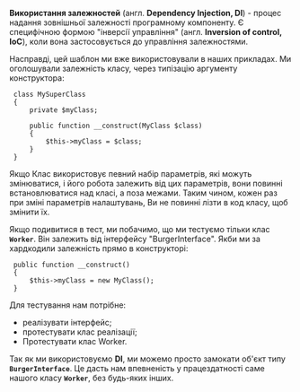 **Використання залежностей** (англ. **Dependency Injection, DI**) - процес надання зовнішньої залежності програмному компоненту.
Є специфічною формою "інверсії управління" (англ. **Inversion of control, IoC**), коли вона застосовується до управління
залежностями.

Насправді, цей шаблон ми вже використовували в наших прикладах. Ми оголошували залежність класу,
через типізацію аргументу конструктора:

     class MySuperClass
     {
         private $myClass;
        
         public function __construct(MyClass $class)
         {
             $this->myClass = $class;
         }
     }

Якщо Клас використовує певний набір параметрів, які можуть змінюватися, і його робота залежить від цих
параметрів, вони повинні встановлюватися над класі, а поза межами.
Таким чином, кожен раз при зміні параметрів налаштувань, Ви не повинні лізти в код класу, щоб змінити їх.

Якщо подивитися в тест, ми побачимо, що ми тестуємо тільки клас **`Worker`**. Він залежить від інтерфейсу "BurgerInterface".
Якби ми за хардкодили залежність прямо в конструкторі:

     public function __construct()
     {
         $this->myClass = new MyClass();
     }

Для тестування нам потрібне:
* реалізувати інтерфейс;
* протестувати клас реалізації;
* Протестувати клас Worker.

Так як ми використовуємо **DI**, ми можемо просто замокати об'єкт типу **`BurgerInterface`**. Це дасть нам впевненість
у працездатності саме нашого класу **`Worker`**, без будь-яких інших.